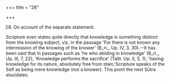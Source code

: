 +++
title = "28"

+++


28. On account of the separate statement.

Scripture even states quite directly that knowledge is something distinct from the knowing subject, viz. in the passage 'For there is not known any intermission of the knowing of the knower' (B_ri._ Up. IV, 3, 30).--It has been said that in passages such as 'he who abiding in knowledge' (B_ri._ Up. III, 7, 22); 'Knowledge performs the sacrifice' (Taitt. Up. II, 5, 1); 'having knowledge for its nature, absolutely free from stain,'Scripture speaks of the Self as being mere knowledge (not a knower). This point the next Sūtra elucidates.

